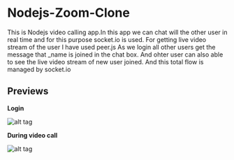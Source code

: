 Nodejs-Zoom-Clone
=========================

This is Nodejs video calling app.In this app we can chat will the other user in real time and for this purpose socket.io is used.
For getting live video stream of the user I have used peer.js As we login all other users get the message that _name is joined in the chat box.
And ohter user can also able to see the live video stream of new user joined.
And this total flow is managed by socket.io

## Previews

**Login**

![alt tag](https://github.com/ritik3131/Nodejs-Zoom-Clone/blob/master/public/login-video-calling-app.png)

**During video call**

![alt tag]()




